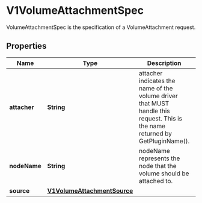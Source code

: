 

# V1VolumeAttachmentSpec

VolumeAttachmentSpec is the specification of a VolumeAttachment request.
## Properties

Name | Type | Description | Notes
------------ | ------------- | ------------- | -------------
**attacher** | **String** | attacher indicates the name of the volume driver that MUST handle this request. This is the name returned by GetPluginName(). | 
**nodeName** | **String** | nodeName represents the node that the volume should be attached to. | 
**source** | [**V1VolumeAttachmentSource**](V1VolumeAttachmentSource.md) |  | 



